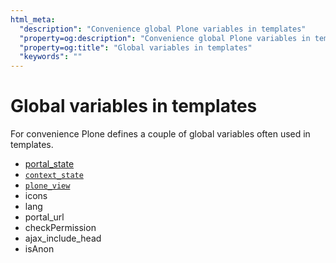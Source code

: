 ```yaml
---
html_meta:
  "description": "Convenience global Plone variables in templates"
  "property=og:description": "Convenience global Plone variables in templates"
  "property=og:title": "Global variables in templates"
  "keywords": ""
---
```


# Global variables in templates

For convenience Plone defines a couple of global variables often used in templates.

- [portal_state](backend-global-utils-portal-state-label)
- [`context_state`](backend-global-utils-context-state-label)
- [`plone_view`](backend-global-utils-plone-view-label)
- icons
- lang
- portal_url
- checkPermission
- ajax_include_head
- isAnon

